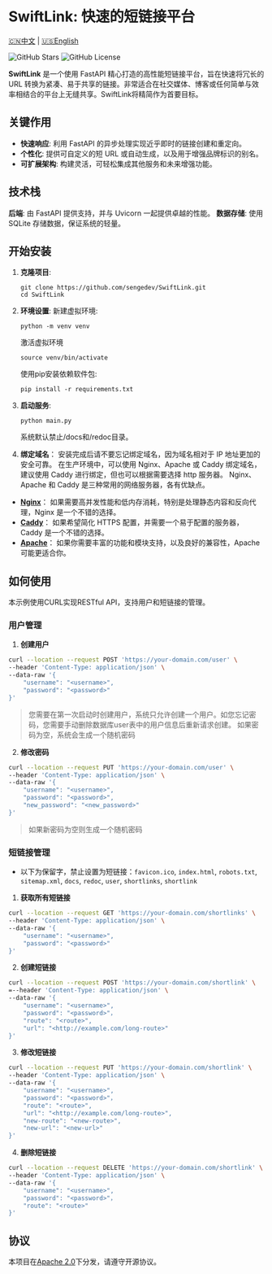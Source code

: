 # SwiftLink: 快速的短链接平台

[🇨🇳中文](README.md) | [🇺🇸English](README-en.md)

![GitHub Stars](https://img.shields.io/github/stars/sengedev/SwiftLink?style=social)
![GitHub License](https://img.shields.io/github/license/sengedev/SwiftLink)

**SwiftLink** 是一个使用 FastAPI 精心打造的高性能短链接平台，旨在快速将冗长的 URL 转换为紧凑、易于共享的链接。非常适合在社交媒体、博客或任何简单与效率相结合的平台上无缝共享。SwiftLink将精简作为首要目标。

## 关键作用

- **快速响应**: 利用 FastAPI 的异步处理实现近乎即时的链接创建和重定向。
- **个性化**: 提供可自定义的短 URL 或自动生成，以及用于增强品牌标识的别名。
- **可扩展架构**: 构建灵活，可轻松集成其他服务和未来增强功能。

## 技术栈

**后端**: 由 FastAPI 提供支持，并与 Uvicorn 一起提供卓越的性能。
**数据存储**: 使用 SQLite 存储数据，保证系统的轻量。

## 开始安装

1. **克隆项目**:
   ```
   git clone https://github.com/sengedev/SwiftLink.git
   cd SwiftLink
   ```
2. **环境设置**:
   新建虚拟环境:
   ```
   python -m venv venv
   ```
   激活虚拟环境
   ```
   source venv/bin/activate
   ```
   使用pip安装依赖软件包:
   ```
   pip install -r requirements.txt
   ```
4. **启动服务**:
   ```
   python main.py
   ```
   系统默认禁止/docs和/redoc目录。

5. **绑定域名**：
   安装完成后请不要忘记绑定域名，因为域名相对于 IP 地址更加的安全可靠。
   在生产环境中，可以使用 Nginx、Apache 或 Caddy 绑定域名，建议使用 Caddy 进行绑定，但也可以根据需要选择 http 服务器。
   Nginx、Apache 和 Caddy 是三种常用的网络服务器，各有优缺点。
- **[Nginx](https://nginx.org/)**： 如果需要高并发性能和低内存消耗，特别是处理静态内容和反向代理，Nginx 是一个不错的选择。
- **[Caddy](https://caddyserver.com/)**： 如果希望简化 HTTPS 配置，并需要一个易于配置的服务器，Caddy 是一个不错的选择。
- **[Apache](https://httpd.apache.org/)**： 如果你需要丰富的功能和模块支持，以及良好的兼容性，Apache 可能更适合你。

## 如何使用

本示例使用CURL实现RESTful API，支持用户和短链接的管理。

### 用户管理

1. **创建用户**

```bash
curl --location --request POST 'https://your-domain.com/user' \
--header 'Content-Type: application/json' \
--data-raw '{
    "username": "<username>",
    "password": "<password>"
}'
```

> 您需要在第一次启动时创建用户，系统只允许创建一个用户。如您忘记密码，您需要手动删除数据库user表中的用户信息后重新请求创建。
> 如果密码为空，系统会生成一个随机密码

2. **修改密码**
```bash
curl --location --request PUT 'https://your-domain.com/user' \
--header 'Content-Type: application/json' \
--data-raw '{
    "username": "<username>",
    "password": "<password>",
    "new_password": "<new_password>"
}'
```

> 如果新密码为空则生成一个随机密码

### 短链接管理

- 以下为保留字，禁止设置为短链接：`favicon.ico`, `index.html`, `robots.txt`, `sitemap.xml`, `docs`, `redoc`, `user`, `shortlinks`, `shortlink`

1. **获取所有短链接**
```bash
curl --location --request GET 'https://your-domain.com/shortlinks' \
--header 'Content-Type: application/json' \
--data-raw '{
    "username": "<username>",
    "password": "<password>"
}'
```

2. **创建短链接**
```bash
curl --location --request POST 'https://your-domain.com/shortlink' \
=--header 'Content-Type: application/json' \
--data-raw '{
    "username": "<username>",
    "password": "<password>"，
    "route": "<route>",
    "url": "<http://example.com/long-route>"
}'
```

3. **修改短链接**
```bash
curl --location --request PUT 'https://your-domain.com/shortlink' \
--header 'Content-Type: application/json' \
--data-raw '{
    "username": "<username>",
    "password": "<password>"，
    "route": "<route>",
    "url": "<http://example.com/long-route>",
    "new-route": "<new-route>",
    "new-url": "<new-url>"
}'
```

4. **删除短链接**
```bash
curl --location --request DELETE 'https://your-domain.com/shortlink' \
--header 'Content-Type: application/json' \
--data-raw '{
    "username": "<username>",
    "password": "<password>"，
    "route": "<route>"
}'
```

## 协议
本项目在[Apache 2.0](LICENSE)下分发，请遵守开源协议。
